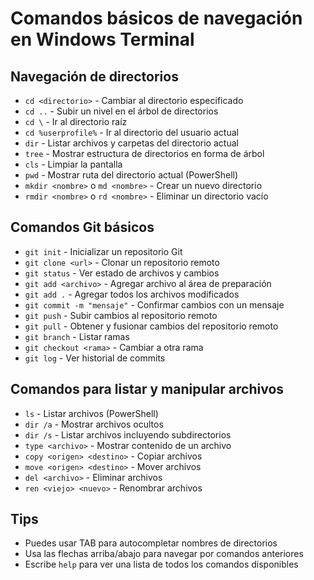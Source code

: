 # Comandos básicos de navegación en Windows Terminal

## Navegación de directorios

- `cd <directorio>` - Cambiar al directorio especificado
- `cd ..` - Subir un nivel en el árbol de directorios
- `cd \` - Ir al directorio raíz
- `cd %userprofile%` - Ir al directorio del usuario actual
- `dir` - Listar archivos y carpetas del directorio actual
- `tree` - Mostrar estructura de directorios en forma de árbol
- `cls` - Limpiar la pantalla
- `pwd` - Mostrar ruta del directorio actual (PowerShell)
- `mkdir <nombre>` o `md <nombre>` - Crear un nuevo directorio
- `rmdir <nombre>` o `rd <nombre>` - Eliminar un directorio vacío

## Comandos Git básicos

- `git init` - Inicializar un repositorio Git
- `git clone <url>` - Clonar un repositorio remoto
- `git status` - Ver estado de archivos y cambios
- `git add <archivo>` - Agregar archivo al área de preparación
- `git add .` - Agregar todos los archivos modificados
- `git commit -m "mensaje"` - Confirmar cambios con un mensaje
- `git push` - Subir cambios al repositorio remoto
- `git pull` - Obtener y fusionar cambios del repositorio remoto
- `git branch` - Listar ramas
- `git checkout <rama>` - Cambiar a otra rama
- `git log` - Ver historial de commits

## Comandos para listar y manipular archivos

- `ls` - Listar archivos (PowerShell)
- `dir /a` - Mostrar archivos ocultos
- `dir /s` - Listar archivos incluyendo subdirectorios
- `type <archivo>` - Mostrar contenido de un archivo
- `copy <origen> <destino>` - Copiar archivos
- `move <origen> <destino>` - Mover archivos
- `del <archivo>` - Eliminar archivos
- `ren <viejo> <nuevo>` - Renombrar archivos


## Tips
- Puedes usar TAB para autocompletar nombres de directorios
- Usa las flechas arriba/abajo para navegar por comandos anteriores
- Escribe `help` para ver una lista de todos los comandos disponibles
